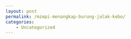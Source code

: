 ```yaml
---
layout: post
permalink: /mimpi-menangkap-burung-jalak-kebo/
categories:
    - Uncategorized
---
```


